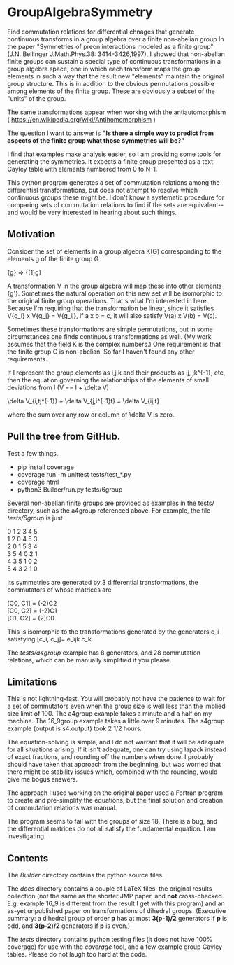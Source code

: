 # GroupAlgebraSymmetry
Find commutation relations for differential chnages that generate continuous 
transforms in a group algebra over a finite non-abelian group
In the paper "Symmetries of preon interactions modeled as a finite group" 
(J.N. Bellinger J.Math.Phys.38: 3414-3426,1997), I showed that
non-abelian finite groups can sustain a special type of 
continuous transformations in a group algebra space, one in which
each transform maps the group elements
in such a way that the result new "elements" maintain the original group structure.
This is in addition to the obvious
permutations possible among elements of the finite group.
These are obviously a subset of the "units" of the group.

The same transformations appear when working with the antiautomorphism ( https://en.wikipedia.org/wiki/Antihomomorphism )

The question I want to answer is **"Is there a simple way to predict from aspects of the finite group what those
symmetries will be?"**

I find that examples make analysis easier, so I am providing some tools for generating
the symmetries.  It expects a finite group presented as a text Cayley table with elements
numbered from 0 to N-1.

This python program generates a set of commutation relations among the differential
transformations, but does not attempt to resolve which continuous groups these might be.
I don't know a systematic procedure for comparing sets of commutation relations to find
if the sets are equivalent--and would be very interested in hearing about such things.

Motivation
--------
Consider the set of elements in a group algebra K(G) corresponding to the elements g of the finite
group G

{g} => {(1)g}

A transformation V in the group algebra will map these into other elements {g'}.
Sometimes the natural operation on this new set will be isomorphic to the original finite
group operations.  That's what I'm interested in here.  Because I'm requiring that the transformation
be linear, since it satisfies V{g_i} x V{g_j} = V{g_ij}, if a x b = c, it will also satisfy V(a) x V(b) = V(c).


Sometimes these transformations are simple permutations, but in some circumstances one finds
continuous transformations as well.  (My work assumes that the field K is the complex numbers.)
One requirement is that the finite group G is non-abelian.  So far I haven't found any other
requirements.


If I represent the group elements
as i,j,k and their products as ij, jk^{-1}, etc, then the equation governing the relationships
of the elements of small deviations from I (V == I + \delta V)

\delta V_{i,tj^{-1}} + \delta V_{j,i^{-1}t} = \delta V_{ij,t} 

where the sum over any row or column of \delta V is zero.


Pull the tree from GitHub.
----------

Test a few things.

* pip install coverage
* coverage run -m unittest tests/test_*.py
* coverage html
* python3 Builder/run.py tests/6group

Several non-abelian finite groups are provided as examples in the tests/ directory, such as the a4group
referenced above.  For example, the file _tests/6group_ is just

0 1 2 3 4 5 \
1 2 0 4 5 3 \
2 0 1 5 3 4 \
3 5 4 0 2 1 \
4 3 5 1 0 2 \
5 4 3 2 1 0

Its symmetries are generated by 3 differential transformations, the commutators of whose
matrices are

[C0, C1] = (-2)C2 \
[C0, C2] = (-2)C1 \
[C1, C2] = (2)C0

This is isomorphic to the transformations generated by the generators c_i satisfying [c_i, c_j]= e_ijk c_k

The _tests/a4group_ example has 8 generators, and 28 commutation relations, which can be manually
simplified if you please.


Limitations
------

This is not lightning-fast.  You will probably not have the patience to wait for a set of commutators
even when the group size is well less than the implied size limit of 100.  The a4group example takes
a minute and a half on my machine.  The 16_9group example takes a little over 9 minutes.  The s4group
example (output is s4.output) took 2 1/2 hours.

The equation-solving is simple, and I do not warrant that it will be adequate for all situations
arising.  If it isn't adequate, one can try using lapack instead of exact fractions, and rounding off
the numbers when done.  I probably should have taken that approach from the beginning, but was worried
that there might be stability issues which, combined with the rounding, would give me bogus answers.

The approach I used working on the original paper used a Fortran program to create and pre-simplify
the equations, but the final solution and creation of commutation relations was manual.

The program seems to fail with the groups of size 18.  There is a bug, and the differential matrices
do not all satisfy the fundamental equation.  I am investigating.

Contents
------
The *Builder* directory contains the python source files.

The *docs* directory contains a couple of LaTeX files:  the original results collection (not
the same as the shorter JMP paper, and **not** cross-checked.  E.g. example 16_9 is different
from the result I get with this program) and an as-yet unpublished paper on transformations of
dihedral groups.  (Executive summary:  a dihedral group of order **p** has at most **3(p-1)/2**
generators if **p** is odd, and **3(p-2)/2** generators if **p** is even.)

The *tests* directory contains python testing files (it does not have 100% coverage) for use with
the *coverage* tool, and a few example group Cayley tables.  Please do not laugh too hard at the
code.
